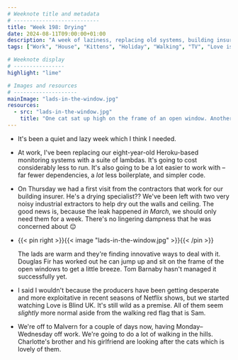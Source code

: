 ```yaml
---
# Weeknote title and metadata
# ---------------------------
title: "Week 198: Drying"
date: 2024-08-11T09:00:00+01:00
description: "A week of laziness, replacing old systems, building insurance, industrial dryers, innovative kittens, trash TV, and a trip to the countryside."
tags: ["Work", "House", "Kittens", "Holiday", "Walking", "TV", "Love is Blind"]

# Weeknote display
# ----------------
highlight: "lime"

# Images and resources
# --------------------
mainImage: "lads-in-the-window.jpg"
resources:
  - src: "lads-in-the-window.jpg"
    title: "One cat sat up high on the frame of an open window. Another cat dangles helplessly by his front paws, unable to pull himself up"
---
```


  * It's been a quiet and lazy week which I think I needed.

  * At work, I've been replacing our eight-year-old Heroku-based monitoring systems with a suite of lambdas. It's going to cost considerably less to run. It's also going to be a lot easier to work with – far fewer dependencies, a _lot_ less boilerplate, and simpler code.

  * On Thursday we had a first visit from the contractors that work for our building insurer. He's a drying specialist?? We've been left with two very noisy industrial extractors to help dry out the walls and ceiling. The good news is, because the leak happened _in March_, we should only need them for a week. There's no lingering dampness that he was concerned about :relieved:

  * {{< pin right >}}{{< image "lads-in-the-window.jpg" >}}{{< /pin >}}

    The lads are warm and they're finding innovative ways to deal with it. Douglas Fir has worked out he can jump up and sit on the frame of the open windows to get a little breeze. Tom Barnaby hasn't managed it successfully yet.

  * I said I wouldn't because the producers have been getting desperate and more exploitative in recent seasons of Netflix shows, but we started watching Love is Blind UK. It's still wild as a premise. All of them seem _slightly_ more normal aside from the walking red flag that is Sam.

  * We're off to Malvern for a couple of days now, having Monday–Wednesday off work. We're going to do a lot of walking in the hills. Charlotte's brother and his girlfriend are looking after the cats which is lovely of them.
